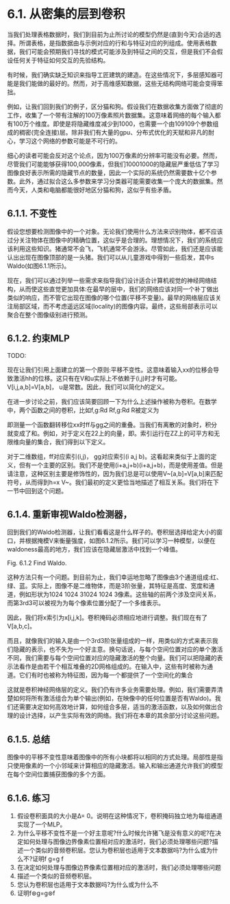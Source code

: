

<!--
 * @version:
 * @Author: steven
 * @Date: 2020-06-27 19:08:10
 * @LastEditors: steven
 * @LastEditTime: 2020-06-27 19:24:25
 * @Description:6.1 节的中文翻译
-->

# 6.1. 从密集的层到卷积

当我们处理表格数据时，我们到目前为止所讨论的模型仍然是(直到今天)合适的选择。所谓表格，是指数据由与示例对应的行和与特征对应的列组成。使用表格数据，我们可能会预期我们寻找的模式可能涉及到特征之间的交互，但是我们不会假设任何关于特征如何交互的先验结构。

有时候，我们确实缺乏知识来指导工匠建筑的建造。在这些情况下，多层感知器可能是我们能做的最好的。然而，对于高维感知数据，这些无结构网络可能会变得笨拙。

例如，让我们回到我们的例子，区分猫和狗。假设我们在数据收集方面做了彻底的工作，收集了一个带有注解的100万像素照片数据集。这意味着网络的每个输入都有100万个维度。即使是将隐藏维度减少到1000，也需要一个由109109个参数组成的稠密(完全连接)层。除非我们有大量的gpu、分布式优化的天赋和非凡的耐心，学习这个网络的参数可能是不可行的。

细心的读者可能会反对这个论点，因为100万像素的分辨率可能没有必要。然而，尽管我们可能能够获得100,000像素，但我们10001000的隐藏层严重低估了学习图像良好表示所需的隐藏节点的数量，因此一个实际的系统仍然需要数十亿个参数。此外，通过拟合这么多参数来学习分类器可能需要收集一个庞大的数据集。然而今天，人类和电脑都能很好地区分猫和狗，这似乎有些矛盾。

## 6.1.1. 不变性

假设您想要检测图像中的一个对象。无论我们使用什么方法来识别物体，都不应该过分关注物体在图像中的精确位置，这似乎是合理的。理想情况下，我们的系统应该利用这些知识。猪通常不会飞，飞机通常不会游泳。尽管如此，我们还是应该能认出出现在图像顶部的是一头猪。我们可以从儿童游戏中得到一些启发，其中s Waldo(如图6.1.1所示)。

现在，我们可以通过列举一些需求来指导我们设计适合计算机视觉的神经网络结构，从而使这些直觉更加具体:在最早的层中，我们的网络应该对同一个补丁做出类似的响应，而不管它出现在图像的哪个位置(平移不变量)。最早的网络层应该关注局部区域，而不考虑遥远区域(locality)的图像内容。最终，这些局部表示可以聚合在整个图像级别进行预测。

## 6.1.2. 约束MLP

TODO:

现在让我们引用上面建立的第一个原则:平移不变性。这意味着输入xx的位移会导致激活hh的位移。这只有在V和u实际上不依赖于(i,j)时才有可能。V[i,j,a,b]=V[a,b]， u是常数。因此，我们可以简化h的定义。

在进一步讨论之前，我们应该简要回顾一下为什么上述操作被称为卷积。在数学中，两个函数之间的卷积，比如f,g:Rd Rf,g:Rd R被定义为

即测量一个函数翻转移位xx时ff与gg之间的重叠。当我们有离散的对象时，积分就变成了和。例如，对于定义在22上的向量，即。索引运行在ZZ上的可平方和无限维向量的集合，我们得到以下定义。

对于二维数组，ff对应索引(i,j)， gg对应索引(i a,j b)。这看起来类似于上面的定义，但有一个主要的区别。我们不是使用(i+a,j+b)(i+a,j+b)，而是使用差值。但是请注意，这种区别主要是修饰性的，因为我们总是可以使用V~[a,b]=V[a,b]来匹配符号，从而得到h=x V~。我们最初的定义更恰当地描述了相互关系。我们将在下一节中回到这个问题。

## 6.1.4. 重新审视Waldo检测器，
回到我们的Waldo检测器，让我们看看这是什么样子的。卷积层选择给定大小的窗口，并根据掩模V来衡量强度，如图6.1.2所示。我们可以学习一种模型，以便在waldoness最高的地方，我们应该在隐藏层激活中找到一个峰值。

Fig. 6.1.2 Find Waldo.

这种方法只有一个问题。到目前为止，我们幸运地忽略了图像由3个通道组成:红、绿、蓝。实际上，图像不是二维物体，而是3阶张量，其特征是高度、宽度和通道，例如形状为1024 1024 31024 1024 3像素。这些轴的前两个涉及空间关系，而第3rd3可以被视为为每个像素位置分配了一个多维表示。

因此，我们将x索引为x[i,j,k]。卷积掩码必须相应地进行调整。我们现在有了V[a,b,c]。

而且，就像我们的输入是由一个3rd3阶张量组成的一样，用类似的方式来表示我们隐藏的表示，也不失为一个好主意。换句话说，与每个空间位置对应的单个激活不同，我们需要与每个空间位置对应的隐藏激活的整个向量。我们可以把隐藏的表示法看作是由若干个相互堆叠的2D网格组成的。在输入中，这些有时被称为通道。它们有时也被称为特征图，因为每一个都提供了一个空间化的集合

这就是卷积神经网络层的定义。我们仍有许多业务需要处理。例如，我们需要弄清楚如何将所有激活组合为单个输出(例如，在映像中的任何位置是否有Waldo)。我们还需要决定如何高效地计算，如何组合多层，适当的激活函数，以及如何做出合理的设计选择，以产生实际有效的网络。我们将在本章的其余部分讨论这些问题。

## 6.1.5. 总结

图像中的平移不变性意味着图像中的所有小块都将以相同的方式处理。局部性是指只使用像素的一个小邻域来计算相应的隐藏激活。输入和输出通道允许我们的模型在每个空间位置捕获图像的多个方面。

## 6.1.6. 练习

1. 假设卷积面具的大小是Δ= 0。说明在这种情况下，卷积掩码独立地为每组通道实现了一个MLP。
2. 为什么平移不变性不是一个好主意呢?什么时候允许猪飞是没有意义的呢?在决定如何处理与图像边界像素位置相对应的激活时，我们必须处理哪些问题?描述一个类似的音频卷积层。您认为卷积层也适用于文本数据吗?为什么或为什么不?证明f g=g f
3. 在决定如何处理与图像边界像素位置相对应的激活时，我们必须处理哪些问题
4. 描述一个类似的音频卷积层。
5. 您认为卷积层也适用于文本数据吗?为什么或为什么不
6. 证明f⊛g=g⊛f


